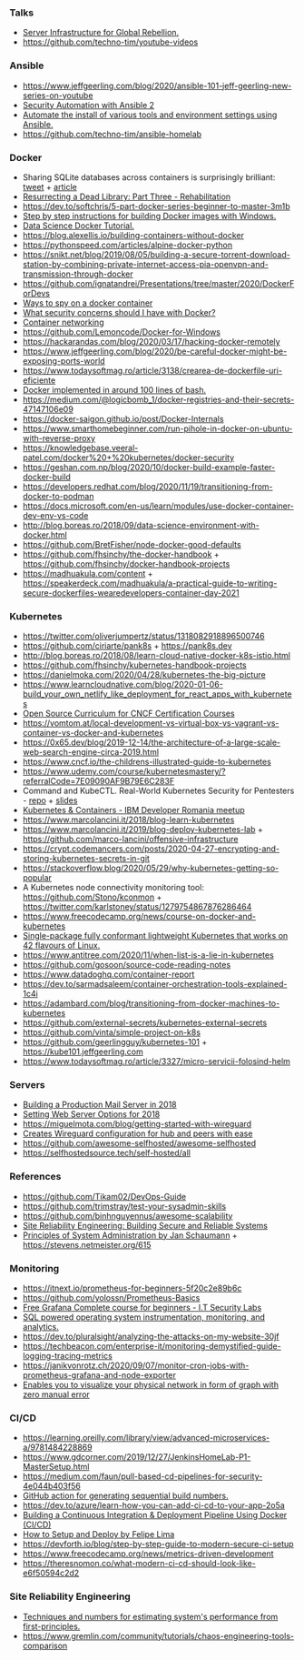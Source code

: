 ### Talks

- [ Server Infrastructure for Global Rebellion.](https://media.ccc.de/v/36c3-11008-server_infrastructure_for_global_rebellion)
- https://github.com/techno-tim/youtube-videos

### Ansible

- https://www.jeffgeerling.com/blog/2020/ansible-101-jeff-geerling-new-series-on-youtube
- [Security Automation with Ansible 2](https://learning.oreilly.com/library/view/security-automation-with/9781788394512)
- [Automate the install of various tools and environment settings using Ansible.](https://github.com/DiabloHorn/env-automata)
- https://github.com/techno-tim/ansible-homelab

### Docker

- Sharing SQLite databases across containers is surprisingly brilliant: [tweet](https://twitter.com/rbranson/status/1214648084761739266?) + [article](https://medium.com/@rbranson/sharing-sqlite-databases-across-containers-is-surprisingly-brilliant-bacb8d753054)
- [Resurrecting a Dead Library: Part Three - Rehabilitation](https://mtlynch.io/resurrecting-3/)
- https://dev.to/softchris/5-part-docker-series-beginner-to-master-3m1b
- [Step by step instructions for building Docker images with Windows.](https://github.com/aerokube/windows-images)
- [Data Science Docker Tutorial.](https://github.com/jonathanlimsc/ds-docker-tutorial)
- https://blog.alexellis.io/building-containers-without-docker
- https://pythonspeed.com/articles/alpine-docker-python
- https://snikt.net/blog/2019/08/05/building-a-secure-torrent-download-station-by-combining-private-internet-access-pia-openvpn-and-transmission-through-docker
- https://github.com/ignatandrei/Presentations/tree/master/2020/DockerForDevs
- [Ways to spy on a docker container](https://twitter.com/b0rk/status/1210974057774157824)
- [What security concerns should I have with Docker?](https://github.com/BretFisher/ama/issues/17)
- [Container networking](https://twitter.com/b0rk/status/1232800388404760581)
- https://github.com/Lemoncode/Docker-for-Windows
- https://hackarandas.com/blog/2020/03/17/hacking-docker-remotely
- https://www.jeffgeerling.com/blog/2020/be-careful-docker-might-be-exposing-ports-world
- https://www.todaysoftmag.ro/article/3138/crearea-de-dockerfile-uri-eficiente
- [Docker implemented in around 100 lines of bash.](https://github.com/p8952/bocker)
- https://medium.com/@logicbomb_1/docker-registries-and-their-secrets-47147106e09
- https://docker-saigon.github.io/post/Docker-Internals
- https://www.smarthomebeginner.com/run-pihole-in-docker-on-ubuntu-with-reverse-proxy
- https://knowledgebase.veeral-patel.com/docker%20+%20kubernetes/docker-security
- https://geshan.com.np/blog/2020/10/docker-build-example-faster-docker-build
- https://developers.redhat.com/blog/2020/11/19/transitioning-from-docker-to-podman
- https://docs.microsoft.com/en-us/learn/modules/use-docker-container-dev-env-vs-code
- http://blog.boreas.ro/2018/09/data-science-environment-with-docker.html
- https://github.com/BretFisher/node-docker-good-defaults
- https://github.com/fhsinchy/the-docker-handbook + https://github.com/fhsinchy/docker-handbook-projects
- https://madhuakula.com/content + https://speakerdeck.com/madhuakula/a-practical-guide-to-writing-secure-dockerfiles-wearedevelopers-container-day-2021

### Kubernetes

- https://twitter.com/oliverjumpertz/status/1318082918896500746
- https://github.com/ciriarte/pank8s + https://pank8s.dev
- http://blog.boreas.ro/2018/08/learn-cloud-native-docker-k8s-istio.html
- https://github.com/fhsinchy/kubernetes-handbook-projects
- https://danielmoka.com/2020/04/28/kubernetes-the-big-picture
- https://www.learncloudnative.com/blog/2020-01-06-build_your_own_netlify_like_deployment_for_react_apps_with_kubernetes
- [Open Source Curriculum for CNCF Certification Courses](https://github.com/cncf/curriculum)
- https://vomtom.at/local-development-vs-virtual-box-vs-vagrant-vs-container-vs-docker-and-kubernetes
- https://0x65.dev/blog/2019-12-14/the-architecture-of-a-large-scale-web-search-engine-circa-2019.html
- https://www.cncf.io/the-childrens-illustrated-guide-to-kubernetes
- https://www.udemy.com/course/kubernetesmastery/?referralCode=7E09090AF9B79E6C283F
- Command and KubeCTL. Real-World Kubernetes Security for Pentesters - [repo](https://github.com/antitree/cmd_and_kubectl_demos) + [slides](https://docs.google.com/presentation/d/1y6KGGT5Uw27cCgFMKiGv0NjRhq8YvjY_S9UG8s_TThg)
- [Kubernetes & Containers - IBM Developer Romania meetup](https://www.slideshare.net/secret/I2R9szfsFOo9xz)
- https://www.marcolancini.it/2018/blog-learn-kubernetes
- https://www.marcolancini.it/2019/blog-deploy-kubernetes-lab + https://github.com/marco-lancini/offensive-infrastructure
- https://crypt.codemancers.com/posts/2020-04-27-encrypting-and-storing-kubernetes-secrets-in-git
- https://stackoverflow.blog/2020/05/29/why-kubernetes-getting-so-popular
- A Kubernetes node connectivity monitoring tool: https://github.com/Stono/kconmon + https://twitter.com/karlstoney/status/1279754867876286464
- https://www.freecodecamp.org/news/course-on-docker-and-kubernetes
- [Single-package fully conformant lightweight Kubernetes that works on 42 flavours of Linux.](https://github.com/ubuntu/microk8s)
- https://www.antitree.com/2020/11/when-list-is-a-lie-in-kubernetes
- https://github.com/gosoon/source-code-reading-notes
- https://www.datadoghq.com/container-report
- https://dev.to/sarmadsaleem/container-orchestration-tools-explained-1c4i
- https://adambard.com/blog/transitioning-from-docker-machines-to-kubernetes
- https://github.com/external-secrets/kubernetes-external-secrets
- https://github.com/vinta/simple-project-on-k8s
- https://github.com/geerlingguy/kubernetes-101 + https://kube101.jeffgeerling.com
- https://www.todaysoftmag.ro/article/3327/micro-servicii-folosind-helm

### Servers

- [Building a Production Mail Server in 2018](https://matt.sh/email2018)
- [Setting Web Server Options for 2018](https://matt.sh/web2018)
- https://miguelmota.com/blog/getting-started-with-wireguard
- [Creates Wireguard configuration for hub and peers with ease](https://github.com/burghardt/easy-wg-quick)
- https://github.com/awesome-selfhosted/awesome-selfhosted
- https://selfhostedsource.tech/self-hosted/all

### References

- https://github.com/Tikam02/DevOps-Guide
- https://github.com/trimstray/test-your-sysadmin-skills
- https://github.com/binhnguyennus/awesome-scalability
- [Site Reliability Engineering: Building Secure and Reliable Systems](https://landing.google.com/sre/books)
- [Principles of System Administration by Jan Schaumann](https://www.netmeister.org/book) + https://stevens.netmeister.org/615

### Monitoring

- https://itnext.io/prometheus-for-beginners-5f20c2e89b6c
- https://github.com/yolossn/Prometheus-Basics
- [Free Grafana Complete course for beginners - I.T Security Labs](https://www.youtube.com/playlist?list=PLyJqGMYm0vnO9osZ-EBV6iu2l10muE2A-)
- [SQL powered operating system instrumentation, monitoring, and analytics.](https://github.com/osquery/osquery)
- https://dev.to/pluralsight/analyzing-the-attacks-on-my-website-30jf
- https://techbeacon.com/enterprise-it/monitoring-demystified-guide-logging-tracing-metrics
- https://janikvonrotz.ch/2020/09/07/monitor-cron-jobs-with-prometheus-grafana-and-node-exporter
- [Enables you to visualize your physical network in form of graph with zero manual error](https://github.com/varchashva/LetsMapYourNetwork)

### CI/CD

- https://learning.oreilly.com/library/view/advanced-microservices-a/9781484228869
- https://www.gdcorner.com/2019/12/27/JenkinsHomeLab-P1-MasterSetup.html
- https://medium.com/faun/pull-based-cd-pipelines-for-security-4e044b403f56
- [GitHub action for generating sequential build numbers.](https://github.com/einaregilsson/build-number)
- https://dev.to/azure/learn-how-you-can-add-ci-cd-to-your-app-2o5a
- [Building a Continuous Integration & Deployment Pipeline Using Docker (CI/CD)](https://www.taniarascia.com/continuous-integration-pipeline-docker)
- [How to Setup and Deploy by Felipe Lima](https://www.youtube.com/playlist?list=PLrZyA4KBTQrhICMaBrN0aNOrECA_RTUs-)
- https://devforth.io/blog/step-by-step-guide-to-modern-secure-ci-setup
- https://www.freecodecamp.org/news/metrics-driven-development
- https://theresnomon.co/what-modern-ci-cd-should-look-like-e6f50594c2d2

### Site Reliability Engineering

- [Techniques and numbers for estimating system's performance from first-principles.](https://github.com/sirupsen/napkin-math)
- https://www.gremlin.com/community/tutorials/chaos-engineering-tools-comparison
